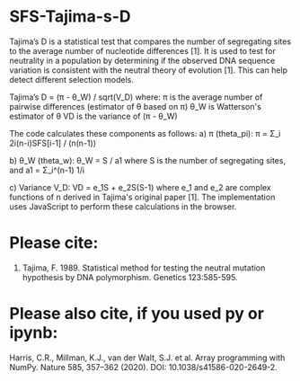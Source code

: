 # SFS-Tajima-s-D

Tajima’s D is  a statistical test that compares the number of segregating sites to the average number of nucleotide differences [1]. It is used to test for neutrality in a population by determining if the observed DNA sequence variation is consistent with the neutral theory of evolution [1]. This can help detect different selection models. 

Tajima’s D = (π - θ_W) / sqrt(V_D)
where:
π is the average number of pairwise differences (estimator of θ based on π)
θ_W is Watterson's estimator of θ
VD is the variance of (π - θ_W)

The code calculates these components as follows:
a) π (theta_pi):
π = Σ_i 2i(n-i)SFS[i-1] / (n(n-1))

b) θ_W (theta_w):
θ_W = S / a1
where S is the number of segregating sites, and a1 = Σ_i^(n-1) 1/i

c) Variance V_D:
VD = e_1S + e_2S(S-1)
where e_1 and e_2 are complex functions of n derived in Tajima's original paper [1]. The implementation uses JavaScript to perform these calculations in the browser.

# Please cite:
1)	Tajima, F. 1989. Statistical method for testing the neutral   mutation hypothesis by DNA polymorphism. Genetics 123:585-595.

# Please also cite, if you used py or ipynb:
Harris, C.R., Millman, K.J., van der Walt, S.J. et al. Array programming with NumPy. Nature 585, 357–362 (2020). DOI: 10.1038/s41586-020-2649-2.


